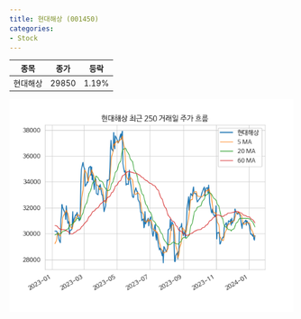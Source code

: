 ```yaml
---
title: 현대해상 (001450)
categories:
- Stock
---
```


|종목|종가|등락|
|----|----|----|
|현대해상|29850|1.19%|

<!-- more -->

![001450](/assets/images/stock/001450.png)
